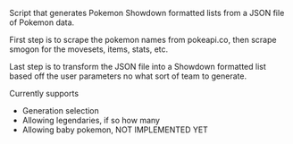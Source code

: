Script that generates Pokemon Showdown formatted lists from a JSON file of Pokemon data. 

First step is to scrape the pokemon names from pokeapi.co, then scrape smogon for the movesets, items, stats, etc.

Last step is to transform the JSON file into a Showdown formatted list based off the user parameters no what sort of team to generate.

Currently supports
- Generation selection
- Allowing legendaries, if so how many
- Allowing baby pokemon, NOT IMPLEMENTED YET